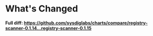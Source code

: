 # What's Changed


#### Full diff: https://github.com/sysdiglabs/charts/compare/registry-scanner-0.1.14...registry-scanner-0.1.15
